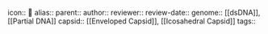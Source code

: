 icon:: 🦠
alias::
parent::
author::
reviewer::
review-date::
genome:: [[dsDNA]], [[Partial DNA]]
capsid:: [[Enveloped Capsid]], [[Icosahedral Capsid]] 
tags::
